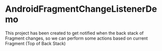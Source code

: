 # AndroidFragmentChangeListenerDemo

This project has been created to get notified when the back stack of Fragment changes, so we can perform some actions based on current Fragment (Top of Back Stack)
